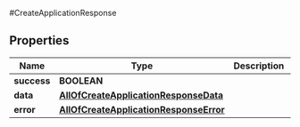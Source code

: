 #CreateApplicationResponse

## Properties
Name | Type | Description | Notes
------------ | ------------- | ------------- | -------------
**success** | **BOOLEAN** |  | [optional] 
**data** | [**AllOfCreateApplicationResponseData**](AllOfCreateApplicationResponseData.md) |  | [optional] 
**error** | [**AllOfCreateApplicationResponseError**](AllOfCreateApplicationResponseError.md) |  | [optional] 


